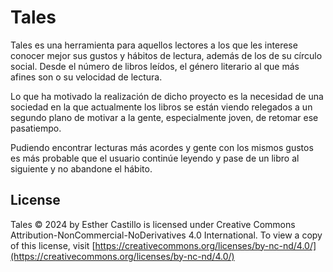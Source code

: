 # Tales

Tales es una herramienta para aquellos lectores a los que les interese conocer mejor sus gustos y hábitos de lectura, además de los de su círculo social. Desde el número de libros leídos, el género literario al que más afines son o su velocidad de lectura.

Lo que ha motivado la realización de dicho proyecto es la necesidad de una sociedad en la que actualmente los libros se están viendo relegados a un segundo plano de motivar a la gente, especialmente joven, de retomar ese pasatiempo.

Pudiendo encontrar lecturas más acordes y gente con los mismos gustos es más probable que el usuario continúe leyendo y pase de un libro al siguiente y no abandone el hábito.


## License

Tales © 2024 by Esther Castillo is licensed under Creative Commons Attribution-NonCommercial-NoDerivatives 4.0 International. To view a copy of this license, visit [https://creativecommons.org/licenses/by-nc-nd/4.0/](https://creativecommons.org/licenses/by-nc-nd/4.0/)